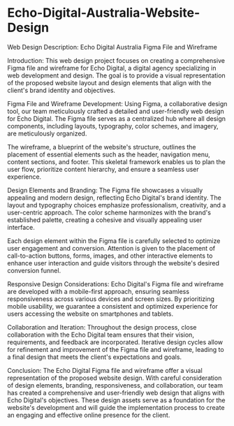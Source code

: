 # Echo-Digital-Australia-Website-Design
Web Design Description: Echo Digital Australia Figma File and Wireframe

Introduction:
This web design project focuses on creating a comprehensive Figma file and wireframe for Echo Digital, a digital agency specializing in web development and design. The goal is to provide a visual representation of the proposed website layout and design elements that align with the client's brand identity and objectives.

Figma File and Wireframe Development:
Using Figma, a collaborative design tool, our team meticulously crafted a detailed and user-friendly web design for Echo Digital. The Figma file serves as a centralized hub where all design components, including layouts, typography, color schemes, and imagery, are meticulously organized.

The wireframe, a blueprint of the website's structure, outlines the placement of essential elements such as the header, navigation menu, content sections, and footer. This skeletal framework enables us to plan the user flow, prioritize content hierarchy, and ensure a seamless user experience.

Design Elements and Branding:
The Figma file showcases a visually appealing and modern design, reflecting Echo Digital's brand identity. The layout and typography choices emphasize professionalism, creativity, and a user-centric approach. The color scheme harmonizes with the brand's established palette, creating a cohesive and visually appealing user interface.

Each design element within the Figma file is carefully selected to optimize user engagement and conversion. Attention is given to the placement of call-to-action buttons, forms, images, and other interactive elements to enhance user interaction and guide visitors through the website's desired conversion funnel.

Responsive Design Considerations:
Echo Digital's Figma file and wireframe are developed with a mobile-first approach, ensuring seamless responsiveness across various devices and screen sizes. By prioritizing mobile usability, we guarantee a consistent and optimized experience for users accessing the website on smartphones and tablets.

Collaboration and Iteration:
Throughout the design process, close collaboration with the Echo Digital team ensures that their vision, requirements, and feedback are incorporated. Iterative design cycles allow for refinement and improvement of the Figma file and wireframe, leading to a final design that meets the client's expectations and goals.

Conclusion:
The Echo Digital Figma file and wireframe offer a visual representation of the proposed website design. With careful consideration of design elements, branding, responsiveness, and collaboration, our team has created a comprehensive and user-friendly web design that aligns with Echo Digital's objectives. These design assets serve as a foundation for the website's development and will guide the implementation process to create an engaging and effective online presence for the client.
